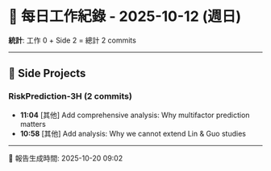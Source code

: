# 📅 每日工作紀錄 - 2025-10-12 (週日)

**統計**: 工作 0 + Side 2 = 總計 2 commits

---

## 🎨 Side Projects

### RiskPrediction-3H (2 commits)

- **11:04** [其他] Add comprehensive analysis: Why multifactor prediction matters
- **10:58** [其他] Add analysis: Why we cannot extend Lin & Guo studies

---

📅 報告生成時間: 2025-10-20 09:02
